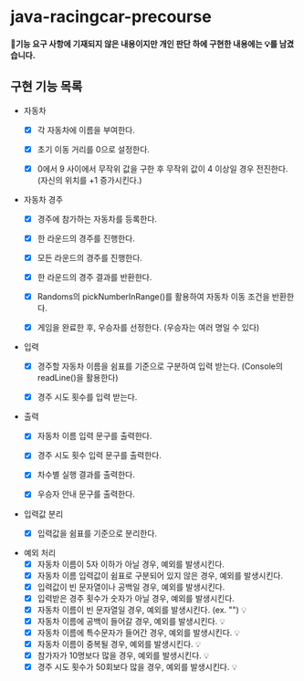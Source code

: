 # java-racingcar-precourse

#### 📌기능 요구 사항에 기재되지 않은 내용이지만 개인 판단 하에 구현한 내용에는 💡를 남겼습니다.

## 구현 기능 목록

- 자동차
    - [x] 각 자동차에 이름을 부여한다.
    - [x] 초기 이동 거리를 0으로 설정한다.
    - [x] 0에서 9 사이에서 무작위 값을 구한 후 무작위 값이 4 이상일 경우 전진한다. (자신의 위치를 +1 증가시킨다.)


- 자동차 경주
    - [x] 경주에 참가하는 자동차를 등록한다.
    - [x] 한 라운드의 경주를 진행한다.
    - [x] 모든 라운드의 경주를 진행한다.
    - [x] 한 라운드의 경주 결과를 반환한다.
    - [x] Randoms의 pickNumberInRange()를 활용하여 자동차 이동 조건을 반환한다.
    - [x] 게임을 완료한 후, 우승자를 선정한다. (우승자는 여러 명일 수 있다)


- 입력
    - [x] 경주할 자동차 이름을 쉼표를 기준으로 구분하여 입력 받는다.
      (Console의 readLine()을 활용한다)
    - [x] 경주 시도 횟수를 입력 받는다.


- 출력
    - [x] 자동차 이름 입력 문구를 출력한다.
    - [x] 경주 시도 횟수 입력 문구를 출력한다.
    - [x] 차수별 실행 결과를 출력한다.
    - [x] 우승자 안내 문구를 출력한다.


- 입력값 분리
    - [x] 입력값을 쉼표를 기준으로 분리한다.


- 예외 처리
    - [x] 자동차 이름이 5자 이하가 아닐 경우, 예외를 발생시킨다.
    - [x] 자동차 이름 입력값이 쉼표로 구분되어 있지 않은 경우, 예외를 발생시킨다.
    - [x] 입력값이 빈 문자열이나 공백일 경우, 예외를 발생시킨다.
    - [x] 입력받은 경주 횟수가 숫자가 아닐 경우, 예외를 발생시킨다.
    - [x] 자동차 이름이 빈 문자열일 경우, 예외를 발생시킨다. (ex. "") 💡
    - [x] 자동차 이름에 공백이 들어갈 경우, 예외를 발생시킨다. 💡
    - [x] 자동차 이름에 특수문자가 들어간 경우, 예외를 발생시킨다. 💡
    - [x] 자동차 이름이 중복될 경우, 예외를 발생시킨다. 💡
    - [x] 참가자가 10명보다 많을 경우, 예외를 발생시킨다. 💡
    - [x] 경주 시도 횟수가 50회보다 많을 경우, 예외를 발생시킨다. 💡